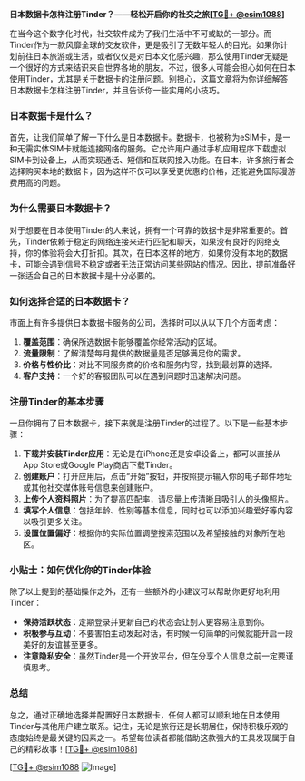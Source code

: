 **日本数据卡怎样注册Tinder？——轻松开启你的社交之旅[[TG💪+ @esim1088](https://t.me/s/esim1088)]**

在当今这个数字化时代，社交软件成为了我们生活中不可或缺的一部分。而Tinder作为一款风靡全球的交友软件，更是吸引了无数年轻人的目光。如果你计划前往日本旅游或生活，或者仅仅是对日本文化感兴趣，那么使用Tinder无疑是一个很好的方式来结识来自世界各地的朋友。不过，很多人可能会担心如何在日本使用Tinder，尤其是关于数据卡的注册问题。别担心，这篇文章将为你详细解答日本数据卡怎样注册Tinder，并且告诉你一些实用的小技巧。

### 日本数据卡是什么？

首先，让我们简单了解一下什么是日本数据卡。数据卡，也被称为eSIM卡，是一种无需实体SIM卡就能连接网络的服务。它允许用户通过手机应用程序下载虚拟SIM卡到设备上，从而实现通话、短信和互联网接入功能。在日本，许多旅行者会选择购买本地的数据卡，因为这样不仅可以享受更优惠的价格，还能避免国际漫游费用高的问题。

### 为什么需要日本数据卡？

对于想要在日本使用Tinder的人来说，拥有一个可靠的数据卡是非常重要的。首先，Tinder依赖于稳定的网络连接来进行匹配和聊天，如果没有良好的网络支持，你的体验将会大打折扣。其次，在日本这样的地方，如果你没有本地的数据卡，可能会遇到信号不稳定或者无法正常访问某些网站的情况。因此，提前准备好一张适合自己的日本数据卡是十分必要的。

### 如何选择合适的日本数据卡？

市面上有许多提供日本数据卡服务的公司，选择时可以从以下几个方面考虑：

1. **覆盖范围**：确保所选数据卡能够覆盖你经常活动的区域。
2. **流量限制**：了解清楚每月提供的数据量是否足够满足你的需求。
3. **价格与性价比**：对比不同服务商的价格和服务内容，找到最划算的选择。
4. **客户支持**：一个好的客服团队可以在遇到问题时迅速解决问题。

### 注册Tinder的基本步骤

一旦你拥有了日本数据卡，接下来就是注册Tinder的过程了。以下是一些基本步骤：

1. **下载并安装Tinder应用**：无论是在iPhone还是安卓设备上，都可以直接从App Store或Google Play商店下载Tinder。
2. **创建账户**：打开应用后，点击“开始”按钮，并按照提示输入你的电子邮件地址或其他社交媒体账号信息来创建账户。
3. **上传个人资料照片**：为了提高匹配率，请尽量上传清晰且吸引人的头像照片。
4. **填写个人信息**：包括年龄、性别等基本信息，同时也可以添加兴趣爱好等内容以吸引更多关注。
5. **设置位置偏好**：根据你的实际位置调整搜索范围以及希望接触的对象所在地区。

### 小贴士：如何优化你的Tinder体验

除了以上提到的基础操作之外，还有一些额外的小建议可以帮助你更好地利用Tinder：

- **保持活跃状态**：定期登录并更新自己的状态会让别人更容易注意到你。
- **积极参与互动**：不要害怕主动发起对话，有时候一句简单的问候就能开启一段美好的友谊甚至更多。
- **注意隐私安全**：虽然Tinder是一个开放平台，但在分享个人信息之前一定要谨慎思考。

### 总结

总之，通过正确地选择并配置好日本数据卡，任何人都可以顺利地在日本使用Tinder与其他用户建立联系。记住，无论是旅行还是长期居住，保持积极乐观的态度始终是最关键的因素之一。希望每位读者都能借助这款强大的工具发现属于自己的精彩故事！[[TG💪+ @esim1088](https://t.me/s/esim1088)]

[[TG💪+ @esim1088](https://t.me/s/esim1088) ![Image](https://i.postimg.cc/4NQfJmqS/Snipaste-2025-05-13-00-14-12.png)]